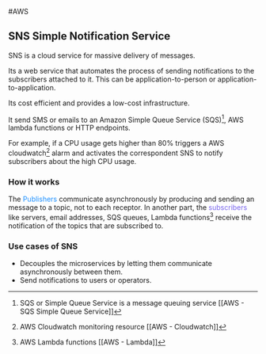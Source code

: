 #AWS

## SNS Simple Notification Service


SNS is a cloud service for massive delivery of messages. 

Its a web service that automates the process of sending notifications to the subscribers attached to it. This can be application-to-person or application-to-application. 

Its cost efficient and provides a low-cost infrastructure. 

It send SMS or emails to an Amazon Simple Queue Service (SQS)[^sqs], AWS lambda functions or HTTP endpoints. 

For example, if a CPU usage gets higher than 80% triggers a AWS cloudwatch[^cw] alarm and activates the correspondent SNS to notify subscribers about the high CPU usage. 

### How it works

The <span style="color:DodgerBlue;">Publishers</span> communicate asynchronously by producing and sending an message to a topic, not to each receptor. 
In another part, the <span style="color:MediumSlateBlue;">subscribers</span> like servers, email addresses, SQS queues, Lambda functions[^lam] receive the notification of the topics that are subscribed to. 
### Use cases of SNS

* Decouples the microservices by letting them communicate asynchronously between them. 
* Send notifications to users or operators. 


[^sqs]: SQS or Simple Queue Service is a message queuing service [[AWS - SQS Simple Queue Service]]
[^cw]: AWS Cloudwatch monitoring resource [[AWS - Cloudwatch]]
[^lam]: AWS Lambda functions [[AWS - Lambda]]